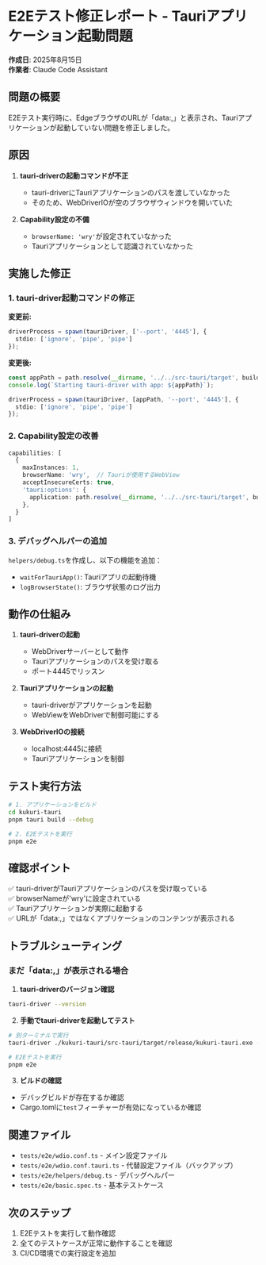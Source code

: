 # E2Eテスト修正レポート - Tauriアプリケーション起動問題

**作成日**: 2025年8月15日  
**作業者**: Claude Code Assistant

## 問題の概要

E2Eテスト実行時に、EdgeブラウザのURLが「data:,」と表示され、Tauriアプリケーションが起動していない問題を修正しました。

## 原因

1. **tauri-driverの起動コマンドが不正**
   - tauri-driverにTauriアプリケーションのパスを渡していなかった
   - そのため、WebDriverIOが空のブラウザウィンドウを開いていた

2. **Capability設定の不備**
   - `browserName: 'wry'`が設定されていなかった
   - Tauriアプリケーションとして認識されていなかった

## 実施した修正

### 1. tauri-driver起動コマンドの修正

**変更前:**
```typescript
driverProcess = spawn(tauriDriver, ['--port', '4445'], { 
  stdio: ['ignore', 'pipe', 'pipe'] 
});
```

**変更後:**
```typescript
const appPath = path.resolve(__dirname, '../../src-tauri/target', buildType, appBinary);
console.log(`Starting tauri-driver with app: ${appPath}`);

driverProcess = spawn(tauriDriver, [appPath, '--port', '4445'], { 
  stdio: ['ignore', 'pipe', 'pipe'] 
});
```

### 2. Capability設定の改善

```typescript
capabilities: [
  {
    maxInstances: 1,
    browserName: 'wry',  // Tauriが使用するWebView
    acceptInsecureCerts: true,
    'tauri:options': {
      application: path.resolve(__dirname, '../../src-tauri/target', buildType, appBinary),
    },
  }
]
```

### 3. デバッグヘルパーの追加

`helpers/debug.ts`を作成し、以下の機能を追加：
- `waitForTauriApp()`: Tauriアプリの起動待機
- `logBrowserState()`: ブラウザ状態のログ出力

## 動作の仕組み

1. **tauri-driverの起動**
   - WebDriverサーバーとして動作
   - Tauriアプリケーションのパスを受け取る
   - ポート4445でリッスン

2. **Tauriアプリケーションの起動**
   - tauri-driverがアプリケーションを起動
   - WebViewをWebDriverで制御可能にする

3. **WebDriverIOの接続**
   - localhost:4445に接続
   - Tauriアプリケーションを制御

## テスト実行方法

```bash
# 1. アプリケーションをビルド
cd kukuri-tauri
pnpm tauri build --debug

# 2. E2Eテストを実行
pnpm e2e
```

## 確認ポイント

✅ tauri-driverがTauriアプリケーションのパスを受け取っている  
✅ browserNameが'wry'に設定されている  
✅ Tauriアプリケーションが実際に起動する  
✅ URLが「data:,」ではなくアプリケーションのコンテンツが表示される

## トラブルシューティング

### まだ「data:,」が表示される場合

1. **tauri-driverのバージョン確認**
```bash
tauri-driver --version
```

2. **手動でtauri-driverを起動してテスト**
```bash
# 別ターミナルで実行
tauri-driver ./kukuri-tauri/src-tauri/target/release/kukuri-tauri.exe --port 4445

# E2Eテストを実行
pnpm e2e
```

3. **ビルドの確認**
- デバッグビルドが存在するか確認
- Cargo.tomlに`test`フィーチャーが有効になっているか確認

## 関連ファイル

- `tests/e2e/wdio.conf.ts` - メイン設定ファイル
- `tests/e2e/wdio.conf.tauri.ts` - 代替設定ファイル（バックアップ）
- `tests/e2e/helpers/debug.ts` - デバッグヘルパー
- `tests/e2e/basic.spec.ts` - 基本テストケース

## 次のステップ

1. E2Eテストを実行して動作確認
2. 全てのテストケースが正常に動作することを確認
3. CI/CD環境での実行設定を追加